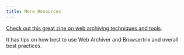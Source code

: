 ```yaml
---
title: More Resources
---
```


[Check out this great zine on web archiving techniques and tools](https://zinebakery.com/assets/homemade-zines/bakeshop-zines/DIYWebArchiving-DombrowskiKijasKreymerWalshVisconti-V4.pdf).

It has tips on how best to use Web Archiver and Browsertrix and overall best practices.
